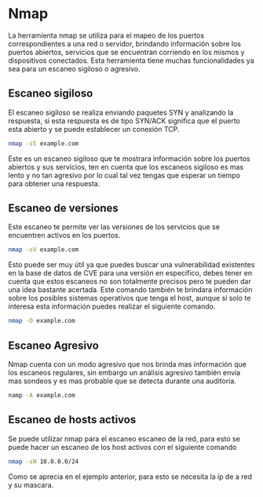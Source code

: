 # Nmap

La herramienta nmap se utiliza para el mapeo de los puertos correspondientes a una red o servidor, brindando información sobre los puertos abiertos, servicios que se encuentran corriendo en los mismos y dispositivos conectados.
Esta herramienta tiene muchas funcionalidades ya sea para un escaneo sigiloso o agresivo. 

## Escaneo sigiloso

El escaneo sigiloso se realiza enviando paquetes SYN y analizando la respuesta, si esta respuesta es de tipo SYN/ACK significa que el puerto esta abierto y se puede establecer un conexión TCP.

```Bash
nmap -sS example.com
```

Este es un escaneo sigiloso que te mostrara información sobre los puertos abiertos y sus servicios, ten en cuenta que los escaneos sigiloso es mas lento y no tan agresivo por lo cual tal vez tengas que esperar un tiempo para obtener una respuesta.

## Escaneo de versiones

Este escaneo te permite ver las versiones de los servicios que se encuentren activos en los puertos.

```Bash
nmap -sV example.com
```

Esto puede ser muy útil ya que puedes buscar una vulnerabilidad existentes en la base de datos de CVE para una versión en especifico, debes tener en cuenta que estos escaneos no son totalmente precisos pero te pueden dar una idea bastante acertada. Este comando también te brindara información sobre los posibles sistemas operativos que tenga el host, aunque si solo te interesa esta información puedes realizar el siguiente comando.

```bash
nmap -O example.com
```

## Escaneo Agresivo

Nmap cuenta con un modo agresivo que nos brinda mas información que los escaneos regulares, sin embargo un análisis agresivo también envía mas sondeos y es mas probable que se detecta durante una auditoria.

```bash
namp -A example.com
```


## Escaneo de hosts activos

Se puede utilizar nmap para el escaneo escaneo de la red, para esto se puede hacer un escaneo de los host activos con el siguiente comando

```bash
nmap -sN 10.0.0.0/24
```

Como se aprecia en el ejemplo anterior, para esto se necesita la ip de a red y su mascara.